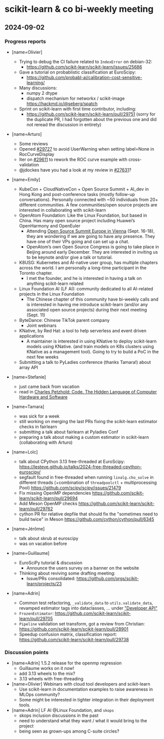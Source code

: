 # scikit-learn & co bi-weekly meeting

## 2024-09-02

### Progress reports

- [name=Olivier]
    - Trying to debug the CI failure related to `IndexError` on debian-32:
        - https://github.com/scikit-learn/scikit-learn/issues/25686
    - Gave a tutorial on probablistic classification at EuroScipy:
        - https://github.com/probabl-ai/calibration-cost-sensitive-learning/
    - Many discussions:
        - numpy 2 dtype
        - dispatch mechanism for networkx / scikit-image https://hackmd.io/@seberg/spatch
    - Sprint on scikit-learn with first time contributor, including:
        - https://github.com/scikit-learn/scikit-learn/pull/29751 (sorry for the duplicate PR, I had forgotten about the previous one and did not reread the discussion in entirety)

- [name=Arturo]
    - Some reviews
    - Opened [#29727](https://github.com/scikit-learn/scikit-learn/pull/29727) to avoid UserWarning when setting label=None in RocCurveDisplay
    - Iter on [#29611](https://github.com/scikit-learn/scikit-learn/pull/29611) to rework the ROC curve example with cross-validation
    - @jdockes have you had a look at my review in [#27631](https://github.com/scikit-learn/scikit-learn/pull/27631)?

- [name=Emily]
    - KubeCon + CloudNativeCon + Open Source Summit + AI_dev in Hong Kong and post-conference tasks (mostly follow-up conversations). Personally connected with ~50 individuals from 20+ different communities. A few communities/open source projects are  interested in collaborating with scikit-learn 
    - OpenAtom Foundation: Like the Linux Foundation, but based in China. Has many open source project including Huawei’s OpenHarmony and OpenEuler
        - Attending [Open Source Summit Europe in Vienna](https://events.linuxfoundation.org/open-source-summit-europe/) (Sept. 16-18), they are wondering if we are going to have any presence. They have one of their VPs going and can set up a chat. 
        - OpenAtom’s own Open Source Congress is going to take place in Beijing around early December. They are interested in inviting us to be keynote and/or give a talk or tutorial.
    - K8USG: Kubernetes and AI-native user group, has multiple chapters across the world. I am personally a long-time participant in the Toronto chapter.
        - I met the founder, and he is interested in having a talk on anything scikit-learn related
    - Linux Foundation AI (LF AI): community dedicated to all AI-related projects in the Linux Foundation
        - The Chinese chapter of this community have bi-weekly calls and is interested in having me introduce scikit-learn (and/or any associated open source projects) during their next meeting (Sept. 11)
    - ByteDance: Chinese TikTok parent company
        - Joint webinars
    - KNative, by Red Hat: a tool to help serverless and event driven applications
        - A maintainer is interested in using KNative to deploy scikit-learn models using KNative. (and train models on K8s clusters using KNative as a management tool). Going to try to build a PoC in the next few weeks
    - Submitting a talk to PyLadies conference (thanks Tamara!) about array API
- [name=Stefanie]
    - just came back from vacation
    - read in [Charles Petzhold: Code. The Hidden Language of Computer Hardware and Software](https://www.amazon.de/Code-Language-Computer-Hardware-Software/dp/0137909101/ref=sr_1_4?__mk_de_DE=%C3%85M%C3%85%C5%BD%C3%95%C3%91&crid=1MSYHWZ0LHB3L&dib=eyJ2IjoiMSJ9.RURWFMZvYyC9zy5EZiYcVcuBXKQwauXfvlS_vwXo1ZhAiLEZSm_Qltrqx0p954jdYrjv4AApMyQs3g4SaFxTgzMd4DR5Rglfs0iuzDXyGADeA8OpE0MvzYFsfie42B_Hg91wZFYKAi4hQIHjFcGL9ZkGvWLK_OkMu3M068dXOGUdE8znSpLNW8cPsWsi_KNAkfq1o-4uAyjqbsSu50M2QrioyoomJnfAelTS9hB8wzg.pf5lYfvIRUX9_POmxGenpVQLUn829KmBbLWkIReQMXU&dib_tag=se&keywords=code&qid=1725281977&sprefix=code%2Caps%2C118&sr=8-4)
- [name=Tamara]
    - was sick for a week 
    - still working on merging the last PRs fixing the scikit-learn estimator checks in fairlearn 
    - submitting a talk about fairlearn at Pyladies Conf
    - preparing a talk about making a custom estimator in scikit-learn (collaborating with Arturo)

- [name=Loïc]
    - talk about CPython 3.13 free-threaded at EuroScipy: https://lesteve.github.io/talks/2024-free-threaded-cpython-euroscipy/
    - segfault found in free-threaded when running `linalg.cho_solve` in different threads (+combination of `threadpoolctl` + multiprocessing Pool) https://github.com/scipy/scipy/issues/21479
    - Fix missing OpenMP dependencies https://github.com/scikit-learn/scikit-learn/pull/29694 
    - Add Meson OpenMP checks https://github.com/scikit-learn/scikit-learn/pull/29762
    - cython PR for relative depfile that should fix the "sometimes need to build twice" in Meson https://github.com/cython/cython/pull/6345
    
- [name=Jérôme]
    - talk about skrub at euroscipy
    - was on vacation before

- [name=Guillaume]
    - EuroSciPy tutorial & discussion
        - Announce the users survey on a banner on the website
    - Thinking about reviving some drafting meeting:
        - Issue/PRs consolidated: https://github.com/orgs/scikit-learn/projects/23

- [name=Adrin]
    - Common test refactoring, `_validate_data` to `utils.validate_data`, revamped estimator tags into dataclasses, ... under ["Developer API"](https://github.com/scikit-learn/scikit-learn/labels/Developer%20API)
    - `FrozenEstimator`: https://github.com/scikit-learn/scikit-learn/pull/29705
    - `Pipeline` validation set transform, got a review from Christian: https://github.com/scikit-learn/scikit-learn/pull/28901
    - Speedup confusion matrix, classification report: https://github.com/scikit-learn/scikit-learn/pull/29738


### Discussion points

- [name=Adrin] 1.5.2 release for the openmp regression
    - Guillaume works on it _now_!
    - add 3.13 wheels to the mix?
    - 3.13 wheels with free-threading
- [name=Olivier] Webinars with cloud tool developers and scikit-learn
    - Use scikit-learn in documentation examples to raise awareness in MLOps community?
    - Some might be interested in tighter integration in their deployment tools.
- [name=Adrin] LF AI @Linux Foundation, and `skops`
    - skops inclusion discussions in the past
    - need to understand what they want / what it would bring to the project
    - being seen as grown-ups among C-suite circles?
